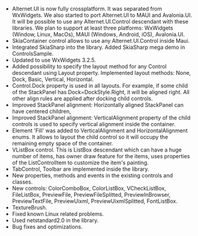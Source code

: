 - Alternet.UI is now fully crossplatform. It was separated from WxWidgets. 
We also started to port Alternet.UI to MAUI and Avalonia.UI. 
It will be possible to use any Alternet.UI.Control descendant with these libraries.
We plan to support at least three platforms: WxWidgets (Window, Linux, MacOs), MAUI (Windows, Android, iOS), Avalonia.UI.
- SkiaContainer control allows to use any Alternet.UI.Control inside Maui.
- Integrated SkiaSharp into the library. Added SkiaSharp mega demo in ControlsSample.
- Updated to use WxWidgets 3.2.5. 
- Added possibility to specify the layout method for any Control descendant using Layout property. Implemented layout methods: None, Dock, Basic, Vertical, Horizontal.
- Control.Dock property is used in all layouts. For example, if some child of the StackPanel has Dock=DockStyle.Right, it will be aligned right. All other align rules are applied after docking child controls.
- Improved StackPanel alignment: Horizontally aligned StackPanel can have centered children, 
- Improved StackPanel alignment: VerticalAlignment property of the child controls is used to specify vertical alignment inside the container. 
- Element 'Fill' was added to VerticalAlignment and HorizontalAlignment enums. It allows to layout the child control so it will occupy the remaining empty space of the container.
- VListBox control. This is ListBox descendant which can have a huge number of items, has owner draw feature for the items, 
uses properties of the ListControlItem to customize the item's painting.
- TabControl, Toolbar are implemented inside the library.
- New properties, methods and events in the existing controls and classes.
- New controls: ColorComboBox, ColorListBox, VCheckListBox, FileListBox, PreviewFile, PreviewFileSplitted, PreviewInBrowser, PreviewTextFile, PreviewUixml, PreviewUixmlSplitted, FontListBox.
- TextureBrush.
- Fixed known Linux related problems.
- Used netstandard2.0 in the library.
- Bug fixes and optimizations.
